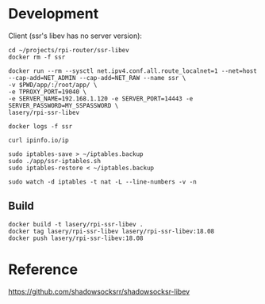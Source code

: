 # Development
Client (ssr's libev has no server version):

```
cd ~/projects/rpi-router/ssr-libev
docker rm -f ssr

docker run --rm --sysctl net.ipv4.conf.all.route_localnet=1 --net=host --cap-add=NET_ADMIN --cap-add=NET_RAW --name ssr \
-v $PWD/app/:/root/app/ \
-e TPROXY_PORT=19040 \
-e SERVER_NAME=192.168.1.120 -e SERVER_PORT=14443 -e SERVER_PASSWORD=MY_SSPASSWORD \
lasery/rpi-ssr-libev

docker logs -f ssr

curl ipinfo.io/ip

sudo iptables-save > ~/iptables.backup
sudo ./app/ssr-iptables.sh
sudo iptables-restore < ~/iptables.backup

sudo watch -d iptables -t nat -L --line-numbers -v -n
```


## Build
```
docker build -t lasery/rpi-ssr-libev .
docker tag lasery/rpi-ssr-libev lasery/rpi-ssr-libev:18.08
docker push lasery/rpi-ssr-libev:18.08
```

# Reference
https://github.com/shadowsocksrr/shadowsocksr-libev
